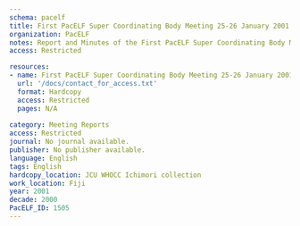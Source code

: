 ```yaml
---
schema: pacelf
title: First PacELF Super Coordinating Body Meeting 25-26 January 2001 at Mataika House, Suva Fiji
organization: PacELF
notes: Report and Minutes of the First PacELF Super Coordinating Body Meeting 25-26 January 2001 at Mataika House, Suva Fiji
access: Restricted

resources:
- name: First PacELF Super Coordinating Body Meeting 25-26 January 2001 at Mataika House, Suva Fiji
  url: '/docs/contact_for_access.txt'
  format: Hardcopy
  access: Restricted
  pages: N/A
 
category: Meeting Reports
access: Restricted
journal: No journal available.
publisher: No publisher available. 
language: English 
tags: English 
hardcopy_location: JCU WHOCC Ichimori collection
work_location: Fiji
year: 2001
decade: 2000
PacELF_ID: 1505
---
```

